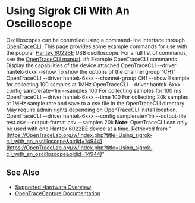 # Using Sigrok Cli With An Oscilloscope

Oscilloscopes can be controlled using a command-line interface through [OpenTraceCLI](OpenTraceCLI.html "OpenTraceCLI"). This page provides some example commands for use with the popular [Hantek 6022BE](Hantek_6022BE.html "Hantek 6022BE") USB oscilloscope. For a full list of commands, see the [OpenTraceCLI manual](OpenTraceCLI.html#Manpage "OpenTraceCLI"). ## Example OpenTraceCLI commands Display the capabilities of the device attached OpenTraceCLI --driver hantek-6xxx --show To show the options of the channel group "CH1" OpenTraceCLI --driver hantek-6xxx --channel-group CH1 --show Example for collecting 100 samples at 1MHz OpenTraceCLI --driver hantek-6xxx --config samplerate=1m --samples 100 For collecting samples for 100 ms OpenTraceCLI --driver hantek-6xxx --time 100 For collecting 20k samples at 1MHz sample rate and save to a csv file in the OpenTraceCLI directory. May require admin rights depending on OpenTraceCLI install location. OpenTraceCLI --driver hantek-6xxx --config samplerate=1m --output-file test.csv --output-format csv --samples 20k **Note**: OpenTraceCLI can only be used with one Hantek 6022BE device at a time. 
Retrieved from "[https://OpenTraceLab.org/w/index.php?title=Using_sigrok-cli_with_an_oscilloscope&oldid=14944](https://OpenTraceLab.org/w/index.php?title=Using_sigrok-cli_with_an_oscilloscope&oldid=14944)"

## See Also
- [Supported Hardware Overview](../supported-hardware.md)
- [OpenTraceCapture Documentation](../../opentracecapture/overview.md)

